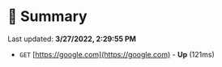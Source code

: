 # 📖 Summary
Last updated: **3/27/2022, 2:29:55 PM**

- `GET` [https://google.com](https://google.com) - **Up** (121ms)
